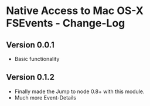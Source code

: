 # Native Access to Mac OS-X FSEvents - Change-Log

## Version 0.0.1

  * Basic functionality

## Version 0.1.2

  * Finally made the Jump to node 0.8+ with this module.
  * Much more Event-Details
